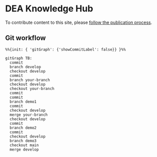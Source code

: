 # DEA Knowledge Hub

To contribute content to this site, please [follow the publication process](https://geoscienceau.sharepoint.com/:w:/r/sites/DEA/_layouts/15/Doc.aspx?sourcedoc=%7BE75F31A8-1648-4DA3-9E36-9BB8135921B2%7D&file=DEA%20Publication%20Process.docx&action=default&mobileredirect=true).

## Git workflow

```mermaid
%%{init: { 'gitGraph': {'showCommitLabel': false}} }%%

gitGraph TB:
  commit
  branch develop
  checkout develop
  commit
  branch your-branch
  checkout develop
  checkout your-branch
  commit
  commit
  branch demo1
  commit
  checkout develop
  merge your-branch
  checkout develop
  commit
  branch demo2
  commit
  checkout develop
  branch demo3
  checkout main
  merge develop
```
